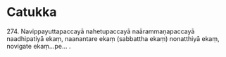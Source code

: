 # Catukka

274\. Navippayuttapaccayā nahetupaccayā naārammaṇapaccayā naadhipatiyā ekaṃ, naanantare ekaṃ (sabbattha ekaṃ) nonatthiyā ekaṃ, novigate ekaṃ…pe… .
